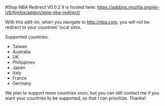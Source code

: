 #Stop NBA Redirect V0.0.2
It is hosted here: https://addons.mozilla.org/en-US/firefox/addon/stop-nba-redirect/ 

With this add-on, when you navigate to http://nba.com, you will not be redirect to your countries' local sites.

Supported countries:
* Taiwan
* Australia
* UK
* Philippines
* Japan
* Italy
* France
* Germany

We plan to support more countries soon, but you can still contact me if you want your countries to be supported, so that I can prioritize. Thanks!
